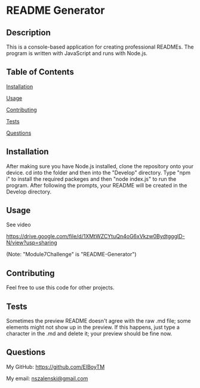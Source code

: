 # README Generator

  ## Description
  This is a console-based application for creating professional READMEs. The program is written with JavaScript and runs with Node.js.

  ## Table of Contents
  [Installation](#installation)

  [Usage](#usage)

  [Contributing](#contributing)

  [Tests](#tests)

  [Questions](#questions)

  ## Installation
  After making sure you have Node.js installed, clone the repository onto your device. cd into the folder and then into the "Develop" directory. Type "npm i" to install the required packeges and then "node index.js" to run the program. After following the prompts, your README will be created in the Develop directory.

  ## Usage
  See video

  https://drive.google.com/file/d/1XMtWZCYtuQn4oG6xVkzw0BydtgggID-N/view?usp=sharing

  (Note: "Module7Challenge" is "README-Generator")

  ## Contributing
  Feel free to use this code for other projects.

  ## Tests
  Sometimes the preview README doesn't agree with the raw .md file; some elements might not show up in the preview. If this happens, just type a character in the .md and delete it; your preview should be fine now.

  ## Questions
  My GitHub: https://github.com/ElBoyTM

  My email: nszalenski@gmail.com

